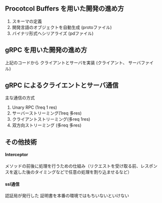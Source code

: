 ## Procotcol Buffers を用いた開発の進め方
1. スキーマの定義
2. 開発言語のオブジェクトを自動生成 (protoファイル)
3. バイナリ形式へシリアライズ (pdファイル)


## gRPC を用いた開発の進め方
上記のコードから クライアントとサーバを実装 (クライアント、 サーバファイル)

## gRPC によるクライエントとサーバ通信

主な通信の方式
1. Unary RPC (1req 1 res)
2. サーバーストリーミング(1req 多res)
3. クライアントストリーミング(多req 1res)
4. 双方向ストリーミング (多req 多res)


##   その他技術

#### Interceptor
メソッドの前後に処理を行うための仕組み（リクエストを受け取る前、レスポンスを返した後のタイミングなどで任意の処理を割り込ませるなど）


#### ssl通信
認証局が発行した 証明書を本番の環境ではもちいないといけない

